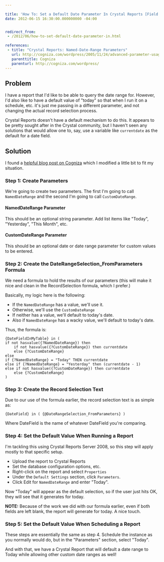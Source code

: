 ```yaml
---
 
title: 'How To: Set a Default Date Parameter In Crystal Reports [Field Notes]'
date: 2012-06-15 16:30:00.000000000 -04:00


redirect_from:
 - /2012/06/how-to-set-default-date-parameter-in.html
 
references: 
 - title: "Crystal Reports: Named-Date-Range Parameters"
   url: http://cogniza.com/wordpress/2005/11/24/advanced-parameter-usage-in-crystal-reports/
   parenttitle: Cogniza
   parenturl: http://cogniza.com/wordpress/
---
```


## Problem

I have a report that I'd like to be able to query the date range for. However, I'd also like to have a default value of "today" so that when I run it on a schedule, etc. it's just me passing in a different parameter, and not changing the actual record selection process.

Crystal Reports doesn't have a default mechanism to do this. It appears to be pretty sought after in the Crystal community, but I haven't seen any solutions that would allow one to, say, use a variable like `currentdate` as the default for a date field.

## Solution

I found a [helpful blog post on Cogniza][Cogniza Post] which I modified a little bit to fit my situation.

### Step 1: Create Parameters

We're going to create two parameters. The first I'm going to call `NamedDateRange` and the second I'm going to call `CustomDateRange`.

#### NamedDateRange Parameter

This should be an optional string parameter. Add list items like "Today", "Yesterday", "This Month", etc.

#### CustomDateRange Parameter

This should be an optional date or date range parameter for custom values to be entered.

### Step 2: Create the DateRangeSelection_FromParameters Formula

We need a formula to hold the results of our parameters (this will make it nice and clean in the RecordSelection formula, which I prefer.)

Basically, my logic here is the following:

* If the `NamedDateRange` has a value, we'll use it.
* Otherwise, we'll use the `CustomDateRange`
* If neither has a value, we'll default to today's date.
* Also if `NamedDateRange` has a wacky value, we'll default to today's date.

Thus, the formula is:

```crystal
{DateFieldInMyTable} in (
if not hasvalue({?NamedDateRange}) then
    if not hasvalue({?CustomDateRange}) then currentdate
    else {?CustomDateRange}
else
if {?NamedDateRange} = "Today" THEN currentdate
else if {?NamedDateRange} = "Yesterday" then (currentdate - 1)
else if not hasvalue({?CustomDateRange}) then currentdate
    else {?CustomDateRange}
)
```

### Step 3: Create the Record Selection Text

Due to our use of the formula earlier, the record selection text is as simple as:

```crystal
{DateField} in ( {@DateRangeSelection_FromParameters} )
```

Where DateField is the name of whatever DateField you're comparing.

### Step 4: Set the Default Value When Running a Report

I'm tackling this using Crystal Reports Server 2008, so this step will apply mostly to that specific setup.

* Upload the report to Crystal Reports
* Set the database configuration options, etc.
* Right-click on the report and select `Properties`
* Under the `Default Settings` section, click `Parameters`.
* Click Edit for `NamedDateRange` and enter "Today".

Now "Today" will appear as the default selection, so if the user just hits OK, they will see that it generates for today.

**NOTE:** Because of the work we did with our formula earlier, even if both fields are left blank, the report will generate for today. A nice touch.

### Step 5: Set the Default Value When Scheduling a Report

These steps are essentially the same as step 4. Schedule the instance as you normally would do, but in the "Parameters" section, select "Today".

And with that, we have a Crystal Report that will default a date range to Today while allowing other custom date ranges as well!

[Cogniza Post]: http://cogniza.com/wordpress/2005/11/24/advanced-parameter-usage-in-crystal-reports/
